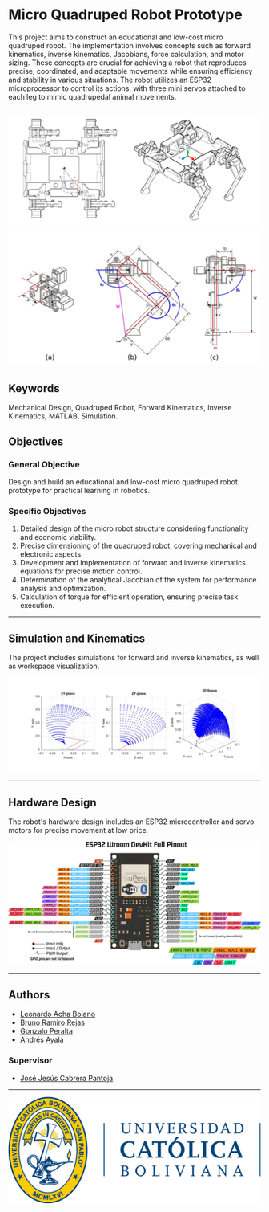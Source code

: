 # Micro Quadruped Robot Prototype

This project aims to construct an educational and low-cost micro quadruped robot. The implementation involves concepts such as forward kinematics, inverse kinematics, Jacobians, force calculation, and motor sizing. These concepts are crucial for achieving a robot that reproduces precise, coordinated, and adaptable movements while ensuring efficiency and stability in various situations. The robot utilizes an ESP32 microprocessor to control its actions, with three mini servos attached to each leg to mimic quadrupedal animal movements.

![Quadruped Robot Overview](media/robot_overview.jpg)
![Quadruped Robot Legs](./media/robot_legs.jpg) 
---

## Keywords
Mechanical Design, Quadruped Robot, Forward Kinematics, Inverse Kinematics, MATLAB, Simulation.


## Objectives

### General Objective
Design and build an educational and low-cost micro quadruped robot prototype for practical learning in robotics.

### Specific Objectives
1. Detailed design of the micro robot structure considering functionality and economic viability.
2. Precise dimensioning of the quadruped robot, covering mechanical and electronic aspects.
3. Development and implementation of forward and inverse kinematics equations for precise motion control.
4. Determination of the analytical Jacobian of the system for performance analysis and optimization.
5. Calculation of torque for efficient operation, ensuring precise task execution.

---

## Simulation and Kinematics
The project includes simulations for forward and inverse kinematics, as well as workspace visualization.

![Simulation Example](./media/simulacion_fk.jpg) 

---

## Hardware Design
The robot's hardware design includes an ESP32 microcontroller and servo motors for precise movement at low price.

![ESP32](./media/doc-esp32-pinout-reference-wroom-devkit.jpg) 

---

## Authors
- [Leonardo Acha Boiano](https://github.com/leonardoAB1)
- [Bruno Ramiro Rejas](https://github.com/BrunoRRM712)
- [Gonzalo Peralta]()
- [Andrés Ayala](https://github.com/mecatrono)

### Supervisor
- [José Jesús Cabrera Pantoja](https://github.com/cpjosejesus)

---
[![UCB](./media/logo_ucb.jpg)](https://www.ucb.edu.bo)